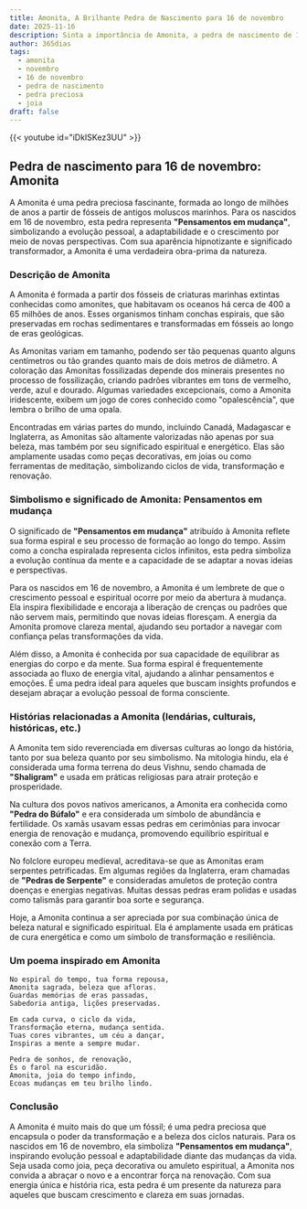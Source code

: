 ```yaml
---
title: Amonita, A Brilhante Pedra de Nascimento para 16 de novembro
date: 2025-11-16
description: Sinta a importância de Amonita, a pedra de nascimento de 16 de novembro que simboliza Pensamentos em mudança. Deixe que sua beleza e significado iluminem seu dia.
author: 365dias
tags:
  - amonita
  - novembro
  - 16 de novembro
  - pedra de nascimento
  - pedra preciosa
  - joia
draft: false
---
```


{{< youtube id="iDkISKez3UU" >}}

## Pedra de nascimento para 16 de novembro: Amonita

A Amonita é uma pedra preciosa fascinante, formada ao longo de milhões de anos a partir de fósseis de antigos moluscos marinhos. Para os nascidos em 16 de novembro, esta pedra representa **"Pensamentos em mudança"**, simbolizando a evolução pessoal, a adaptabilidade e o crescimento por meio de novas perspectivas. Com sua aparência hipnotizante e significado transformador, a Amonita é uma verdadeira obra-prima da natureza.

### Descrição de Amonita

A Amonita é formada a partir dos fósseis de criaturas marinhas extintas conhecidas como amonites, que habitavam os oceanos há cerca de 400 a 65 milhões de anos. Esses organismos tinham conchas espirais, que são preservadas em rochas sedimentares e transformadas em fósseis ao longo de eras geológicas.

As Amonitas variam em tamanho, podendo ser tão pequenas quanto alguns centímetros ou tão grandes quanto mais de dois metros de diâmetro. A coloração das Amonitas fossilizadas depende dos minerais presentes no processo de fossilização, criando padrões vibrantes em tons de vermelho, verde, azul e dourado. Algumas variedades excepcionais, como a Amonita iridescente, exibem um jogo de cores conhecido como "opalescência", que lembra o brilho de uma opala.

Encontradas em várias partes do mundo, incluindo Canadá, Madagascar e Inglaterra, as Amonitas são altamente valorizadas não apenas por sua beleza, mas também por seu significado espiritual e energético. Elas são amplamente usadas como peças decorativas, em joias ou como ferramentas de meditação, simbolizando ciclos de vida, transformação e renovação.

### Simbolismo e significado de Amonita: Pensamentos em mudança

O significado de **"Pensamentos em mudança"** atribuído à Amonita reflete sua forma espiral e seu processo de formação ao longo do tempo. Assim como a concha espiralada representa ciclos infinitos, esta pedra simboliza a evolução contínua da mente e a capacidade de se adaptar a novas ideias e perspectivas.

Para os nascidos em 16 de novembro, a Amonita é um lembrete de que o crescimento pessoal e espiritual ocorre por meio da abertura à mudança. Ela inspira flexibilidade e encoraja a liberação de crenças ou padrões que não servem mais, permitindo que novas ideias floresçam. A energia da Amonita promove clareza mental, ajudando seu portador a navegar com confiança pelas transformações da vida.

Além disso, a Amonita é conhecida por sua capacidade de equilibrar as energias do corpo e da mente. Sua forma espiral é frequentemente associada ao fluxo de energia vital, ajudando a alinhar pensamentos e emoções. É uma pedra ideal para aqueles que buscam insights profundos e desejam abraçar a evolução pessoal de forma consciente.

### Histórias relacionadas a Amonita (lendárias, culturais, históricas, etc.)

A Amonita tem sido reverenciada em diversas culturas ao longo da história, tanto por sua beleza quanto por seu simbolismo. Na mitologia hindu, ela é considerada uma forma terrena do deus Vishnu, sendo chamada de **"Shaligram"** e usada em práticas religiosas para atrair proteção e prosperidade.

Na cultura dos povos nativos americanos, a Amonita era conhecida como **"Pedra do Búfalo"** e era considerada um símbolo de abundância e fertilidade. Os xamãs usavam essas pedras em cerimônias para invocar energia de renovação e mudança, promovendo equilíbrio espiritual e conexão com a Terra.

No folclore europeu medieval, acreditava-se que as Amonitas eram serpentes petrificadas. Em algumas regiões da Inglaterra, eram chamadas de **"Pedras de Serpente"** e consideradas amuletos de proteção contra doenças e energias negativas. Muitas dessas pedras eram polidas e usadas como talismãs para garantir boa sorte e segurança.

Hoje, a Amonita continua a ser apreciada por sua combinação única de beleza natural e significado espiritual. Ela é amplamente usada em práticas de cura energética e como um símbolo de transformação e resiliência.

### Um poema inspirado em Amonita

```
No espiral do tempo, tua forma repousa,  
Amonita sagrada, beleza que afloras.  
Guardas memórias de eras passadas,  
Sabedoria antiga, lições preservadas.  

Em cada curva, o ciclo da vida,  
Transformação eterna, mudança sentida.  
Tuas cores vibrantes, um céu a dançar,  
Inspiras a mente a sempre mudar.  

Pedra de sonhos, de renovação,  
És o farol na escuridão.  
Amonita, joia do tempo infindo,  
Ecoas mudanças em teu brilho lindo.
```

### Conclusão

A Amonita é muito mais do que um fóssil; é uma pedra preciosa que encapsula o poder da transformação e a beleza dos ciclos naturais. Para os nascidos em 16 de novembro, ela simboliza **"Pensamentos em mudança"**, inspirando evolução pessoal e adaptabilidade diante das mudanças da vida. Seja usada como joia, peça decorativa ou amuleto espiritual, a Amonita nos convida a abraçar o novo e a encontrar força na renovação. Com sua energia única e história rica, esta pedra é um presente da natureza para aqueles que buscam crescimento e clareza em suas jornadas.